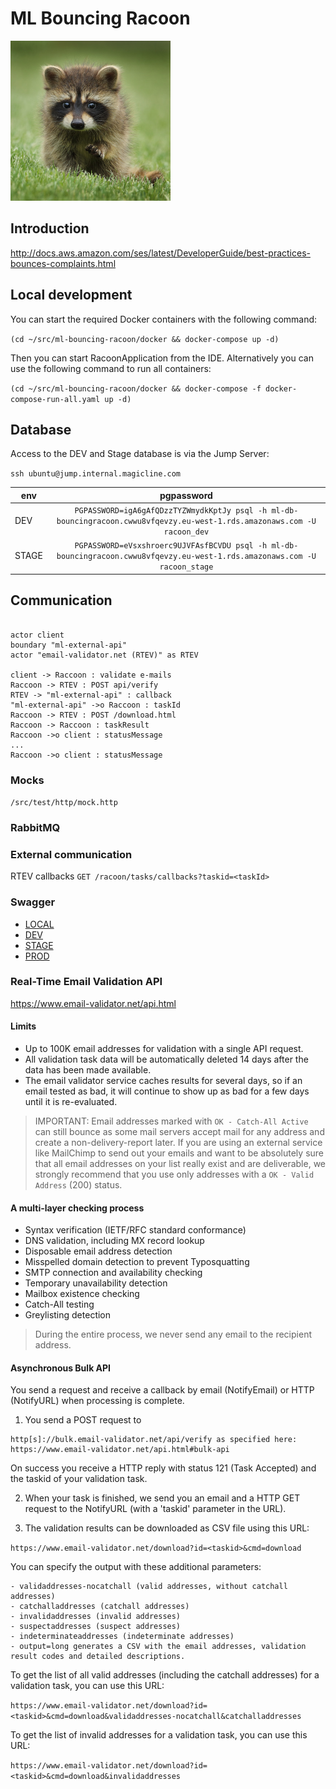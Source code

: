 # ML Bouncing Racoon

![](logo.png)

## Introduction

http://docs.aws.amazon.com/ses/latest/DeveloperGuide/best-practices-bounces-complaints.html

## Local development

You can start the required Docker containers with the following command:

`(cd ~/src/ml-bouncing-racoon/docker && docker-compose up -d)`

Then you can start RacoonApplication from the IDE.
Alternatively you can use the following command to run all containers:

`(cd ~/src/ml-bouncing-racoon/docker && docker-compose -f docker-compose-run-all.yaml up -d)`

## Database

Access to the DEV and Stage database is via the Jump Server:

`ssh ubuntu@jump.internal.magicline.com`

| env   | pgpassword |
|-------|:-------------:|
| DEV   | `PGPASSWORD=igA6gAfQDzzTYZWmydkKptJy psql -h ml-db-bouncingracoon.cwwu8vfqevzy.eu-west-1.rds.amazonaws.com -U racoon_dev` |
| STAGE | `PGPASSWORD=eVsxshroerc9UJVFAsfBCVDU psql -h ml-db-bouncingracoon.cwwu8vfqevzy.eu-west-1.rds.amazonaws.com -U racoon_stage` |

## Communication

```plantuml

actor client
boundary "ml-external-api"
actor "email-validator.net (RTEV)" as RTEV

client -> Raccoon : validate e-mails
Raccoon -> RTEV : POST api/verify
RTEV -> "ml-external-api" : callback
"ml-external-api" ->o Raccoon : taskId
Raccoon -> RTEV : POST /download.html
Raccoon -> Raccoon : taskResult
Raccoon ->o client : statusMessage
...
Raccoon ->o client : statusMessage
```

### Mocks

`/src/test/http/mock.http`

### RabbitMQ

### External communication

RTEV callbacks `GET /racoon/tasks/callbacks?taskid=<taskId>`

### Swagger
* [LOCAL](http://localhost:8107/swagger-ui.html)
* [DEV](https://bouncing-racoon.dev.magicline.com/swagger-ui.html)
* [STAGE](https://bouncing-racoon.stage.magicline.com/swagger-ui.html)
* [PROD](https://bouncing-racoon.magicline.com/swagger-ui.html)

### Real-Time Email Validation API

https://www.email-validator.net/api.html

#### Limits

* Up to 100K email addresses for validation with a single API request.
* All validation task data will be automatically deleted 14 days after the data has been made available.
* The email validator service caches results for several days, so if an email tested as bad, it will continue to show up as bad for a few days until it is re-evaluated. 

> IMPORTANT: Email addresses marked with `OK - Catch-All Active` 
can still bounce as some mail servers accept mail for any address and create a non-delivery-report later. 
If you are using an external service like MailChimp to send out your emails and want to be absolutely sure 
that all email addresses on your list really exist and are deliverable, 
we strongly recommend that you use only addresses with a `OK - Valid Address` (200) status.

#### A multi-layer checking process

* Syntax verification (IETF/RFC standard conformance)
* DNS validation, including MX record lookup
* Disposable email address detection
* Misspelled domain detection to prevent Typosquatting
* SMTP connection and availability checking
* Temporary unavailability detection
* Mailbox existence checking
* Catch-All testing
* Greylisting detection

> During the entire process, we never send any email to the recipient address.

#### Asynchronous Bulk API

You send a request  and receive a callback by email (NotifyEmail) 
or HTTP (NotifyURL) when processing is complete.

1. You send a POST request to
```
http[s]://bulk.email-validator.net/api/verify as specified here:
https://www.email-validator.net/api.html#bulk-api
```
On success you receive a HTTP reply with status 121 (Task Accepted)
and the taskid of your validation task.

2. When your task is finished, we send you an email and a HTTP GET
request to the NotifyURL (with a 'taskid' parameter in the URL).

3. The validation results can be downloaded as CSV file using this URL:

`https://www.email-validator.net/download?id=<taskid>&cmd=download`

You can specify the output with these additional parameters:

```
- validaddresses-nocatchall (valid addresses, without catchall addresses)
- catchalladdresses (catchall addresses)
- invalidaddresses (invalid addresses)
- suspectaddresses (suspect addresses)
- indeterminateaddresses (indeterminate addresses)
- output=long generates a CSV with the email addresses, validation result codes and detailed descriptions.
```

To get the list of all valid addresses (including the catchall
addresses) for a validation task, you can use this URL:

`https://www.email-validator.net/download?id=<taskid>&cmd=download&validaddresses-nocatchall&catchalladdresses`

To get the list of invalid addresses for a validation task,
you can use this URL:

`https://www.email-validator.net/download?id=<taskid>&cmd=download&invalidaddresses`